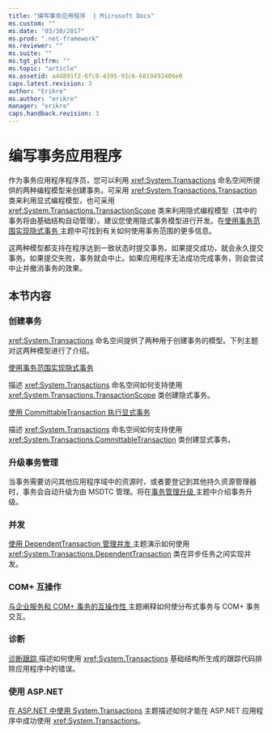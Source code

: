 ```yaml
---
title: "编写事务应用程序  | Microsoft Docs"
ms.custom: ""
ms.date: "03/30/2017"
ms.prod: ".net-framework"
ms.reviewer: ""
ms.suite: ""
ms.tgt_pltfrm: ""
ms.topic: "article"
ms.assetid: a4d891f2-6fc8-4395-93c6-6819492406e0
caps.latest.revision: 3
author: "Erikre"
ms.author: "erikre"
manager: "erikre"
caps.handback.revision: 3
---
```

# 编写事务应用程序 
作为事务应用程序程序员，您可以利用 <xref:System.Transactions> 命名空间所提供的两种编程模型来创建事务。可采用 <xref:System.Transactions.Transaction> 类来利用显式编程模型，也可采用 <xref:System.Transactions.TransactionScope> 类来利用隐式编程模型（其中的事务将由基础结构自动管理）。建议您使用隐式事务模型进行开发。在[使用事务范围实现隐式事务 ](../../../../docs/framework/data/transactions/implementing-an-implicit-transaction-using-transaction-scope.md)主题中可找到有关如何使用事务范围的更多信息。  
  
 这两种模型都支持在程序达到一致状态时提交事务。如果提交成功，就会永久提交事务。如果提交失败，事务就会中止。如果应用程序无法成功完成事务，则会尝试中止并撤消事务的效果。  
  
## 本节内容  
  
### 创建事务  
 <xref:System.Transactions> 命名空间提供了两种用于创建事务的模型。下列主题对这两种模型进行了介绍。  
  
 [使用事务范围实现隐式事务 ](../../../../docs/framework/data/transactions/implementing-an-implicit-transaction-using-transaction-scope.md)  
  
 描述 <xref:System.Transactions> 命名空间如何支持使用 <xref:System.Transactions.TransactionScope> 类创建隐式事务。  
  
 [使用 CommittableTransaction 执行显式事务 ](../../../../docs/framework/data/transactions/implementing-an-explicit-transaction-using-committabletransaction.md)  
  
 描述 <xref:System.Transactions> 命名空间如何支持使用 <xref:System.Transactions.CommittableTransaction> 类创建显式事务。  
  
### 升级事务管理  
 当事务需要访问其他应用程序域中的资源时，或者要登记到其他持久资源管理器时，事务会自动升级为由 MSDTC 管理。将在[事务管理升级 ](../../../../docs/framework/data/transactions/transaction-management-escalation.md)主题中介绍事务升级。  
  
### 并发  
 [使用 DependentTransaction 管理并发 ](../../../../docs/framework/data/transactions/managing-concurrency-with-dependenttransaction.md)主题演示如何使用 <xref:System.Transactions.DependentTransaction> 类在异步任务之间实现并发。  
  
### COM\+ 互操作  
 [与企业服务和 COM\+ 事务的互操作性 ](../../../../docs/framework/data/transactions/interoperability-with-enterprise-services-and-com-transactions.md)主题阐释如何使分布式事务与 COM\+ 事务交互。  
  
### 诊断  
 [诊断跟踪 ](../../../../docs/framework/data/transactions/diagnostic-traces.md)描述如何使用 <xref:System.Transactions> 基础结构所生成的跟踪代码排除应用程序中的错误。  
  
### 使用 ASP.NET  
 [在 ASP.NET 中使用 System.Transactions](../../../../docs/framework/data/transactions/using-system-transactions-in-aspnet.md) 主题描述如何才能在 ASP.NET 应用程序中成功使用 <xref:System.Transactions>。